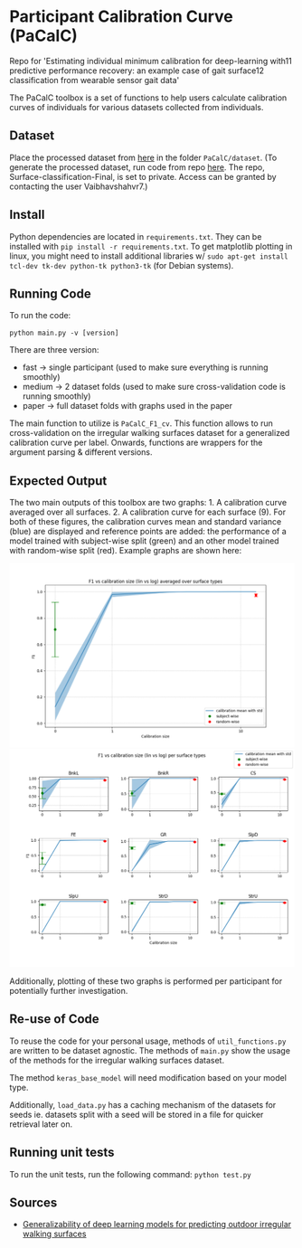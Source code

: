 # Participant Calibration Curve (PaCalC)

Repo for 'Estimating individual minimum calibration for deep-learning with11
predictive performance recovery: an example case of gait surface12
classification from wearable sensor gait data'

The PaCalC toolbox is a set of functions to help users calculate calibration curves of individuals for various datasets collected from individuals.

## Dataset

Place the processed dataset from [here](https://drive.google.com/drive/folders/1XiyOS47Vvt_JM0cCqc-efDANtExbP9mG?usp=share_link) in the folder `PaCalC/dataset`. 
(To generate the processed dataset, run code from repo [here](https://github.com/Vaibhavshahvr7/Surface-classification-Final). The repo, Surface-classification-Final, is set to private. Access can be granted by contacting the user Vaibhavshahvr7.)

## Install

Python dependencies are located in `requirements.txt`. They can be installed with `pip install -r requirements.txt`. To get matplotlib plotting in linux, you might need to install additional libraries w/ `sudo apt-get install tcl-dev tk-dev python-tk python3-tk` (for Debian systems).

## Running Code

To run the code:

```
python main.py -v [version]
```

There are three version:
- fast -> single participant (used to make sure everything is running smoothly)
- medium -> 2 dataset folds (used to make sure cross-validation code is running smoothly)
- paper -> full dataset folds with graphs used in the paper

The main function to utilize is `PaCalC_F1_cv`. This function allows to run cross-validation on the irregular walking surfaces dataset for a generalized calibration curve per label. Onwards, functions are wrappers for the argument parsing & different versions.

## Expected Output

The two main outputs of this toolbox are two graphs: 1. A calibration curve averaged over all surfaces. 2. A calibration curve for each surface (9). For both of these figures, the calibration curves mean and standard variance (blue) are displayed and reference points are added: the performance of a model trained with subject-wise split (green) and an other model trained with random-wise split (red). Example graphs are shown here:

![averaged-surfaces](readme_fig/PaCalC(dtst_cv%3D2).png)
![all-surfaces](readme_fig/PaCalC_all-surfaces(dtst_cv%3D2).png)

Additionally, plotting of these two graphs is performed per participant for potentially further investigation. 

## Re-use of Code

To reuse the code for your personal usage, methods of `util_functions.py` are written to be dataset agnostic. The methods of `main.py` show the usage of the methods for the irregular walking surfaces dataset.

The method `keras_base_model` will need modification based on your model type.

Additionally, `load_data.py` has a caching mechanism of the datasets for seeds ie. datasets split with a seed will be stored in a file for quicker retrieval later on. 

## Running unit tests

To run the unit tests, run the following command:
`python test.py`

## Sources
- [Generalizability of deep learning models for predicting outdoor irregular walking surfaces](https://doi.org/10.1016/j.jbiomech.2022.111159)
